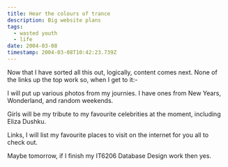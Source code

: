 ```yaml
---
title: Hear the colours of trance
description: Big website plans
tags:
  - wasted youth
  - life
date: 2004-03-08
timestamp: 2004-03-08T10:42:23.739Z
---
```


Now that I have sorted all this out, logically, content comes next. None of the links up the top work so, when I get to it:-

I will put up various photos from my journies. I have ones from New Years, Wonderland, and random weekends.

Girls will be my tribute to my favourite celebrities at the moment, including Eliza Dushku.

Links, I will list my favourite places to visit on the internet for you all to check out.

Maybe tomorrow, if I finish my IT6206 Database Design work then yes.